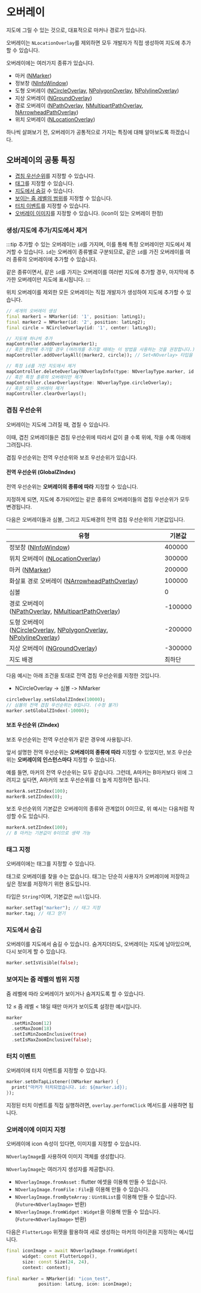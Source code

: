 # 오버레이

지도에 그릴 수 있는 것으로, 대표적으로 마커나 경로가 있습니다.

오버레이는 `NLocationOverlay`를 제외하면 모두 개발자가 직접 생성하여 지도에 추가할 수 있습니다.

오버레이에는 여러가지 종류가 있습니다.

- 마커 ([NMarker](./marker))
- 정보창 ([NInfoWindow](./info_window))
- 도형 오버레이 ([NCircleOverlay](./shape_overlay#ncircleoverlay), [NPolygonOverlay](./shape_overlay#npolygonoverlay),
  [NPolylineOverlay](./shape_overlay#npolylineoverlay))
- 지상 오버레이 ([NGroundOverlay](./ground_overlay))
- 경로
  오버레이 ([NPathOverlay](./path_overlay#npathoverlay), [NMultipartPathOverlay](./path_overlay#nmultipartpathoverlay), [NArrowheadPathOverlay](./path_overlay#narrowheadpathoverlay))
- 위치 오버레이 ([NLocationOverlay](./location_overlay))

하나씩 살펴보기 전, 오버레이가 공통적으로 가지는 특징에 대해 알아보도록 하겠습니다.

## 오버레이의 공통 특징

- [겹침 우선순위](#겹침-우선순위)를 지정할 수 있습니다.
- [태그](#태그-지정)를 지정할 수 있습니다.
- [지도에서 숨길](#지도에서-숨김) 수 있습니다.
- [보이는 줌 레벨의 범위](#보여지는-줌-레벨의-범위-지정)를 지정할 수 있습니다.
- [터치 이벤트](#터치-이벤트)를 지정할 수 있습니다.
- [오버레이 이미지](#오버레이에-이미지-지정)를 지정할 수 있습니다. (icon이 있는 오버레이 한정)

### 생성/지도에 추가/지도에서 제거

:::tip
추가할 수 있는 오버레이는 `id`를 가지며, 이를 통해 특정 오버레이만 지도에서 제거할 수 있습니다.
`id`는 오버레이 종류별로 구분되므로, 같은 `id`를 가진 오버레이를 여러 종류의 오버레이에 추가할 수 있습니다.

같은 종류이면서, 같은 `id`를 가지는 오버레이를 여러번 지도에 추가할 경우, 마지막에 추가한 오버레이만 지도에 표시됩니다.
:::

위치 오버레이를 제외한 모든 오버레이는 직접 개발자가 생성하여 지도에 추가할 수 있습니다.

```dart
// 세개의 오버레이 생성
final marker1 = NMarker(id: '1', position: latLng1);
final marker2 = NMarker(id: '2', position: latLng2);
final circle = NCircleOverlay(id: '1', center: latLng3);

// 지도에 하나씩 추가
mapController.addOverlay(marker1);
// 혹은 한번에 추가할 경우 (여러개를 추가할 때에는 이 방법을 사용하는 것을 권장합니다.)
mapController.addOverlayAll({marker2, circle}); // Set<NOverlay> 타입을 인자로 받습니다.

// 특정 id를 가진 지도에서 제거
mapController.deleteOverlay(NOverlayInfo(type: NOverlayType.marker, id: '2'));
// 혹은 특정 종류의 오버레이만 제거
mapController.clearOverlays(type: NOverlayType.circleOverlay);
// 혹은 모든 오버레이 제거
mapController.clearOverlays();
```

### 겹침 우선순위

오버레이는 지도에 그려질 때, 겹칠 수 있습니다.

이때, 겹친 오버레이들은 겹침 우선순위에 따라서 값이 클 수록 위에, 작을 수록 아래에 그려집니다.

겹침 우선순위는 전역 우선순위와 보조 우선순위가 있습니다.

#### 전역 우선순위 (GlobalZIndex)

전역 우선순위는 **오버레이의 종류에 따라** 지정할 수 있습니다.

지정하게 되면, 지도에 추가되어있는 같은 종류의 오버레이들의 겹침 우선순위가 모두 변경됩니다.

다음은 오버레이들과 심볼, 그리고 지도배경의 전역 겹침 우선순위의 기본값입니다.

| 유형                                                                                                                                                                       | 기본값     |
|--------------------------------------------------------------------------------------------------------------------------------------------------------------------------|---------|
| 정보창 ([NInfoWindow](./info_window))                                                                                                                                       | 400000  |
| 위치 오버레이 ([NLocationOverlay](./location_overlay))                                                                                                                         | 300000  |
| 마커 ([NMarker](./marker))                                                                                                                                                 | 200000  |
| 화살표 경로 오버레이 ([NArrowheadPathOverlay](./path_overlay#narrowheadpathoverlay))                                                                                              | 100000  |
| 심볼                                                                                                                                                                       | 0       |
| 경로 오버레이<br/>([NPathOverlay](./path_overlay#npathoverlay), [NMultipartPathOverlay](./path_overlay#nmultipartpathoverlay))                                                 | -100000 |
| 도형 오버레이<br/>([NCircleOverlay](./shape_overlay#ncircleoverlay), [NPolygonOverlay](./shape_overlay#npolygonoverlay), [NPolylineOverlay](./shape_overlay#npolylineoverlay)) | -200000 |
| 지상 오버레이 ([NGroundOverlay](./ground_overlay))                                                                                                                             | -300000 |
| 지도 배경                                                                                                                                                                    | 최하단     |

다음 예시는 아래 조건을 토대로 전역 겹침 우선순위를 지정한 것입니다.

- NCircleOverlay -> 심볼 -> NMarker

```dart
circleOverlay.setGlobalZIndex(10000);
// 심볼의 전역 겹침 우선순위는 0입니다. (수정 불가)
marker.setGlobalZIndex(-10000);
```

#### 보조 우선순위 (ZIndex)

보조 우선순위는 전역 우선순위가 같은 경우에 사용됩니다.

앞서 설명한 전역 우선순위는 **오버레이의 종류에 따라** 지정할 수 있었지만, 보조 우선순위는 **오버레이의 인스턴스마다** 지정할 수 있습니다.

예를 들면, 마커의 전역 우선순위는 모두 같습니다. 그런데, A마커는 B마커보다 위에 그려지고 싶다면, A마커의 보조 우선순위를 더 높게 지정하면 됩니다.

```dart
markerA.setZIndex(100);
markerB.setZIndex(0);
```

보조 우선순위의 기본값은 오버레이의 종류와 관계없이 0이므로, 위 예시는 다음처럼 작성할 수도 있습니다.

```dart
markerA.setZIndex(100);
// B 마커는 기본값이 0이므로 생략 가능
```

### 태그 지정

오버레이에는 태그를 지정할 수 있습니다.

태그로 오버레이를 찾을 수는 없습니다. 태그는 단순히 사용자가 오버레이에 저장하고 싶은 정보를 저장하기 위한 용도입니다.

타입은 `String?`이며, 기본값은 `null`입니다.

```dart
marker.setTag("marker"); // 태그 지정
marker.tag; // 태그 얻기
```

### 지도에서 숨김

오버레이를 지도에서 숨길 수 있습니다. 숨겨지더라도, 오버레이는 지도에 남아있으며, 다시 보이게 할 수 있습니다.

```dart
marker.setIsVisible(false);
```

### 보여지는 줌 레벨의 범위 지정

줌 레벨에 따라 오버레이가 보이거나 숨겨지도록 할 수 있습니다.

12 ≤ 줌 레벨 < 18일 때만 마커가 보이도록 설정한 예시입니다.

```dart
marker
  .setMinZoom(12)
  .setMaxZoom(18)
  .setIsMinZoomInclusive(true)
  .setIsMaxZoomInclusive(false);
```

### 터치 이벤트

오버레이에 터치 이벤트를 지정할 수 있습니다.

```dart
marker.setOnTapListener((NMarker marker) {
  print("마커가 터치되었습니다. id: ${marker.id});
});
```

지정된 터치 이벤트를 직접 실행하려면, `overlay.performClick` 메서드를 사용하면 됩니다.

### 오버레이에 이미지 지정

오버레이에 icon 속성이 있다면, 이미지를 지정할 수 있습니다.

`NOverlayImage`를 사용하여 이미지 객체를 생성합니다.

`NOverlayImage`는 여러가지 생성자를 제공합니다.

- `NOverlayImage.fromAsset` : flutter 에셋을 이용해 만들 수 있습니다.
- `NOverlayImage.fromFile` : `File`을 이용해 만들 수 있습니다.
- `NOverlayImage.fromByteArray` : `Uint8List`를 이용해 만들 수 있습니다. (`Future<NOverlayImage>` 반환)
- `NOverlayImage.fromWidget` : `Widget`을 이용해 만들 수 있습니다. (`Future<NOverlayImage>` 반환)

다음은 `FlutterLogo` 위젯을 활용하여 새로 생성하는 마커의 아이콘을 지정하는 예시입니다.

```dart
final iconImage = await NOverlayImage.fromWidget(
      widget: const FlutterLogo(),
      size: const Size(24, 24),
      context: context);
                                
final marker = NMarker(id: "icon_test",
            position: latLng, icon: iconImage);
```
